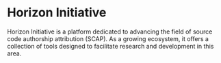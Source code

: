 # Horizon Initiative

Horizon Initiative is a platform dedicated to advancing the field of source
code authorship attribution (SCAP). As a growing ecosystem, it offers a
collection of tools designed to facilitate research and development in this
area.